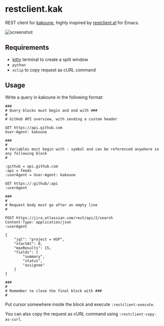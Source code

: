 # restclient.kak

REST client for [kakoune](https://github.com/mawww/kakoune/), highly inspired by [restclient.el](https://github.com/pashky/restclient.el) for Emacs.

![screenshot](https://user-images.githubusercontent.com/1177900/61414097-6d8a3380-a8ed-11e9-839b-3235baa8abc5.png)

## Requirements

- [kitty](https://github.com/kovidgoyal/kitty) terminal to create a split window
- `python`
- `xclip` to copy request as cURL command

## Usage

Write a query in kakoune in the following format:

```
###
# Query blocks must begin and end with ###
#
# GitHub API overview, with sending a custom header

GET https://api.github.com
User-Agent: kakoune

###
#
# Variables must begin with : symbol and can be referenced anywhere in any following block
#

:github = api.github.com
:api = feeds
:userAgent = User-Agent: kakoune

GET https://:github/:api
:userAgent

###
#
# Request body must go after an empty line
#

POST https://jira.atlassian.com/rest/api/2/search
Content-Type: application/json
:userAgent

{
    "jql": "project = HSP",
    "startAt": 0,
    "maxResults": 15,
    "fields": [
        "summary",
        "status",
        "assignee"
    ]
}

###
#
# Remember to close the final block with ###
#
```

Put cursor somewhere inside the block and execute `:restclient-execute`.

You can also copy the request as cURL command using `:restclient-copy-as-curl`.
